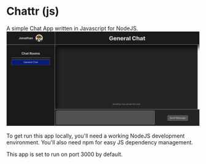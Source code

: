 # Chattr (js)

A simple Chat App written in Javascript for NodeJS.
![Chat Page](./main_page.png)

To get run this app locally, you'll need a working NodeJS development environment. You'll also need npm for easy JS dependency management.

This app is set to run on port 3000 by default.
